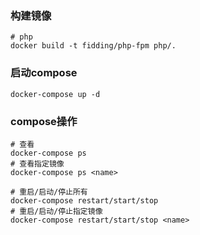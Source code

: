 
### 构建镜像
```shell
# php
docker build -t fidding/php-fpm php/.
```

### 启动compose
```shell
docker-compose up -d
```

### compose操作 
```shell
# 查看
docker-compose ps 
# 查看指定镜像
docker-compose ps <name>

# 重启/启动/停止所有
docker-compose restart/start/stop
# 重启/启动/停止指定镜像
docker-compose restart/start/stop <name>
```
